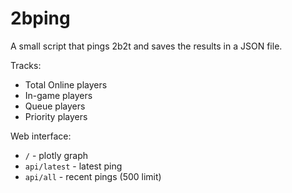# 2bping

A small script that pings 2b2t and saves the results in a JSON file.

Tracks:
- Total Online players
- In-game players
- Queue players
- Priority players

Web interface:
- `/` - plotly graph
- `api/latest` - latest ping
- `api/all` - recent pings (500 limit)